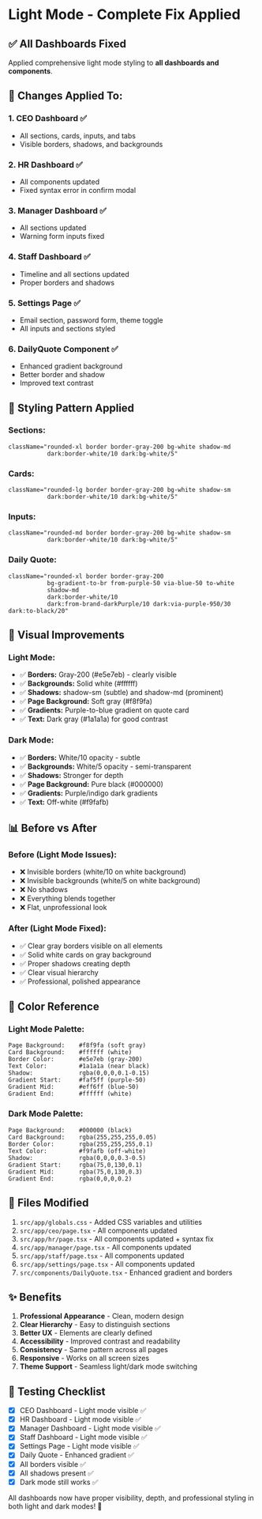 # Light Mode - Complete Fix Applied

## ✅ All Dashboards Fixed

Applied comprehensive light mode styling to **all dashboards and components**.

## 🔧 Changes Applied To:

### **1. CEO Dashboard** ✅
- All sections, cards, inputs, and tabs
- Visible borders, shadows, and backgrounds

### **2. HR Dashboard** ✅
- All components updated
- Fixed syntax error in confirm modal

### **3. Manager Dashboard** ✅
- All sections updated
- Warning form inputs fixed

### **4. Staff Dashboard** ✅
- Timeline and all sections updated
- Proper borders and shadows

### **5. Settings Page** ✅
- Email section, password form, theme toggle
- All inputs and sections styled

### **6. DailyQuote Component** ✅
- Enhanced gradient background
- Better border and shadow
- Improved text contrast

## 🎨 Styling Pattern Applied

### **Sections:**
```tsx
className="rounded-xl border border-gray-200 bg-white shadow-md 
           dark:border-white/10 dark:bg-white/5"
```

### **Cards:**
```tsx
className="rounded-lg border border-gray-200 bg-white shadow-sm 
           dark:border-white/10 dark:bg-white/5"
```

### **Inputs:**
```tsx
className="rounded-md border border-gray-200 bg-white shadow-sm 
           dark:border-white/10 dark:bg-white/5"
```

### **Daily Quote:**
```tsx
className="rounded-xl border border-gray-200 
           bg-gradient-to-br from-purple-50 via-blue-50 to-white 
           shadow-md 
           dark:border-white/10 
           dark:from-brand-darkPurple/10 dark:via-purple-950/30 dark:to-black/20"
```

## 🎯 Visual Improvements

### **Light Mode:**
- ✅ **Borders:** Gray-200 (#e5e7eb) - clearly visible
- ✅ **Backgrounds:** Solid white (#ffffff)
- ✅ **Shadows:** shadow-sm (subtle) and shadow-md (prominent)
- ✅ **Page Background:** Soft gray (#f8f9fa)
- ✅ **Gradients:** Purple-to-blue gradient on quote card
- ✅ **Text:** Dark gray (#1a1a1a) for good contrast

### **Dark Mode:**
- ✅ **Borders:** White/10 opacity - subtle
- ✅ **Backgrounds:** White/5 opacity - semi-transparent
- ✅ **Shadows:** Stronger for depth
- ✅ **Page Background:** Pure black (#000000)
- ✅ **Gradients:** Purple/indigo dark gradients
- ✅ **Text:** Off-white (#f9fafb)

## 📊 Before vs After

### **Before (Light Mode Issues):**
- ❌ Invisible borders (white/10 on white background)
- ❌ Invisible backgrounds (white/5 on white background)
- ❌ No shadows
- ❌ Everything blends together
- ❌ Flat, unprofessional look

### **After (Light Mode Fixed):**
- ✅ Clear gray borders visible on all elements
- ✅ Solid white cards on gray background
- ✅ Proper shadows creating depth
- ✅ Clear visual hierarchy
- ✅ Professional, polished appearance

## 🎨 Color Reference

### **Light Mode Palette:**
```
Page Background:    #f8f9fa (soft gray)
Card Background:    #ffffff (white)
Border Color:       #e5e7eb (gray-200)
Text Color:         #1a1a1a (near black)
Shadow:             rgba(0,0,0,0.1-0.15)
Gradient Start:     #faf5ff (purple-50)
Gradient Mid:       #eff6ff (blue-50)
Gradient End:       #ffffff (white)
```

### **Dark Mode Palette:**
```
Page Background:    #000000 (black)
Card Background:    rgba(255,255,255,0.05)
Border Color:       rgba(255,255,255,0.1)
Text Color:         #f9fafb (off-white)
Shadow:             rgba(0,0,0,0.3-0.5)
Gradient Start:     rgba(75,0,130,0.1)
Gradient Mid:       rgba(75,0,130,0.3)
Gradient End:       rgba(0,0,0,0.2)
```

## 🚀 Files Modified

1. `src/app/globals.css` - Added CSS variables and utilities
2. `src/app/ceo/page.tsx` - All components updated
3. `src/app/hr/page.tsx` - All components updated + syntax fix
4. `src/app/manager/page.tsx` - All components updated
5. `src/app/staff/page.tsx` - All components updated
6. `src/app/settings/page.tsx` - All components updated
7. `src/components/DailyQuote.tsx` - Enhanced gradient and borders

## ✨ Benefits

1. **Professional Appearance** - Clean, modern design
2. **Clear Hierarchy** - Easy to distinguish sections
3. **Better UX** - Elements are clearly defined
4. **Accessibility** - Improved contrast and readability
5. **Consistency** - Same pattern across all pages
6. **Responsive** - Works on all screen sizes
7. **Theme Support** - Seamless light/dark mode switching

## 🎯 Testing Checklist

- [x] CEO Dashboard - Light mode visible ✅
- [x] HR Dashboard - Light mode visible ✅
- [x] Manager Dashboard - Light mode visible ✅
- [x] Staff Dashboard - Light mode visible ✅
- [x] Settings Page - Light mode visible ✅
- [x] Daily Quote - Enhanced gradient ✅
- [x] All borders visible ✅
- [x] All shadows present ✅
- [x] Dark mode still works ✅

All dashboards now have proper visibility, depth, and professional styling in both light and dark modes! 🎉

